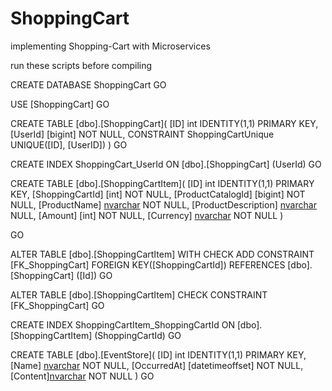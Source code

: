 # ShoppingCart
implementing Shopping-Cart with Microservices


run these scripts before compiling



CREATE DATABASE ShoppingCart
GO

USE [ShoppingCart]
GO

CREATE TABLE [dbo].[ShoppingCart](
  [ID] int IDENTITY(1,1) PRIMARY KEY,
  [UserId] [bigint] NOT NULL,
  CONSTRAINT ShoppingCartUnique UNIQUE([ID], [UserID])
)
GO

CREATE INDEX ShoppingCart_UserId 
ON [dbo].[ShoppingCart] (UserId)
GO

CREATE TABLE [dbo].[ShoppingCartItem](
  [ID] int IDENTITY(1,1) PRIMARY KEY,
	[ShoppingCartId] [int] NOT NULL,
	[ProductCatalogId] [bigint] NOT NULL,
	[ProductName] [nvarchar](100) NOT NULL,
	[ProductDescription] [nvarchar](500) NULL,
	[Amount] [int] NOT NULL,
	[Currency] [nvarchar](5) NOT NULL
)

GO

ALTER TABLE [dbo].[ShoppingCartItem]  WITH CHECK ADD CONSTRAINT [FK_ShoppingCart] FOREIGN KEY([ShoppingCartId])
REFERENCES [dbo].[ShoppingCart] ([Id])
GO

ALTER TABLE [dbo].[ShoppingCartItem] CHECK CONSTRAINT [FK_ShoppingCart]
GO

CREATE INDEX ShoppingCartItem_ShoppingCartId
ON [dbo].[ShoppingCartItem] (ShoppingCartId)
GO

CREATE TABLE [dbo].[EventStore](
  [ID] int IDENTITY(1,1) PRIMARY KEY,
  [Name] [nvarchar](100)  NOT NULL,
  [OccurredAt] [datetimeoffset] NOT NULL,
  [Content][nvarchar](max) NOT NULL
)
GO




